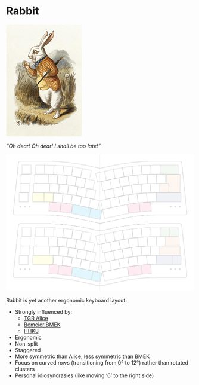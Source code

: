 # Rabbit

![White Rabbit painting by John Tenniel](img/white-rabbit-john-tenniel-mini.png)

*“Oh dear! Oh dear! I shall be too late!”*

![preliminary keyboard layout for Rabbit](img/rabbit-prelim-7.png)

Rabbit is yet another ergonomic keyboard layout:
* Strongly influenced by:
  * [TGR Alice](https://geekhack.org/index.php?topic=95009.0)
  * [Bemeier BMEK](https://github.com/bemeier/bmek)
  * [HHKB](https://www.hhkeyboard.com/)
* Ergonomic
* Non-split
* Staggered
* More symmetric than Alice, less symmetric than BMEK
* Focus on curved rows (transitioning from 0° to 12°) rather than rotated clusters
* Personal idiosyncrasies (like moving ‘6’ to the right side)
